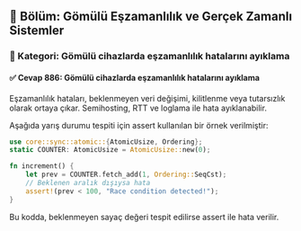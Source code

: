 ## 📘 Bölüm: Gömülü Eşzamanlılık ve Gerçek Zamanlı Sistemler  
### 🔹 Kategori: Gömülü cihazlarda eşzamanlılık hatalarını ayıklama  
#### ✅ Cevap 886: Gömülü cihazlarda eşzamanlılık hatalarını ayıklama

Eşzamanlılık hataları, beklenmeyen veri değişimi, kilitlenme veya tutarsızlık olarak ortaya çıkar. Semihosting, RTT ve loglama ile hata ayıklanabilir.

Aşağıda yarış durumu tespiti için assert kullanılan bir örnek verilmiştir:

```rust
use core::sync::atomic::{AtomicUsize, Ordering};
static COUNTER: AtomicUsize = AtomicUsize::new(0);

fn increment() {
    let prev = COUNTER.fetch_add(1, Ordering::SeqCst);
    // Beklenen aralık dışıysa hata
    assert!(prev < 100, "Race condition detected!");
}
```

Bu kodda, beklenmeyen sayaç değeri tespit edilirse assert ile hata verilir.
